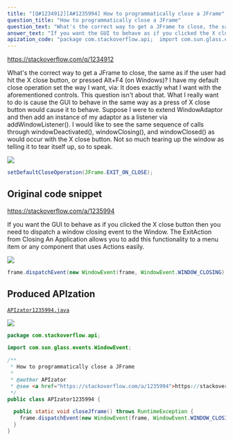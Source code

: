 ```yaml
---
title: "[Q#1234912][A#1235994] How to programmatically close a JFrame"
question_title: "How to programmatically close a JFrame"
question_text: "What's the correct way to get a JFrame to close, the same as if the user had hit the X close button, or pressed Alt+F4 (on Windows)? I have my default close operation set the way I want, via: It does exactly what I want with the aforementioned controls.  This question isn't about that. What I really want to do is cause the GUI to behave in the same way as a press of X close button would cause it to behave. Suppose I were to extend WindowAdaptor and then add an instance of my adaptor as a listener via addWindowListener().  I would like to see the same sequence of calls through windowDeactivated(), windowClosing(), and windowClosed() as would occur with the X close button.  Not so much tearing up the window as telling it to tear itself up, so to speak."
answer_text: "If you want the GUI to behave as if you clicked the X close button then you need to dispatch a window closing event to the Window. The ExitAction from Closing An Application allows you to add this functionality to a menu item or any component that uses Actions easily."
apization_code: "package com.stackoverflow.api;  import com.sun.glass.events.WindowEvent;  /**  * How to programmatically close a JFrame  *  * @author APIzator  * @see <a href=\"https://stackoverflow.com/a/1235994\">https://stackoverflow.com/a/1235994</a>  */ public class APIzator1235994 {    public static void closeJframe() throws RuntimeException {     frame.dispatchEvent(new WindowEvent(frame, WindowEvent.WINDOW_CLOSING));   } }"
---
```


https://stackoverflow.com/q/1234912

What&#x27;s the correct way to get a JFrame to close, the same as if the user had hit the X close button, or pressed Alt+F4 (on Windows)?
I have my default close operation set the way I want, via:
It does exactly what I want with the aforementioned controls.  This question isn&#x27;t about that.
What I really want to do is cause the GUI to behave in the same way as a press of X close button would cause it to behave.
Suppose I were to extend WindowAdaptor and then add an instance of my adaptor as a listener via addWindowListener().  I would like to see the same sequence of calls through windowDeactivated(), windowClosing(), and windowClosed() as would occur with the X close button.  Not so much tearing up the window as telling it to tear itself up, so to speak.


<div class="code-logo"><img src="/stackoverflow.png" /></div>

```java
setDefaultCloseOperation(JFrame.EXIT_ON_CLOSE);
```


## Original code snippet

https://stackoverflow.com/a/1235994

If you want the GUI to behave as if you clicked the X close button then you need to dispatch a window closing event to the Window. The ExitAction from Closing An Application allows you to add this functionality to a menu item or any component that uses Actions easily.

<div class="code-logo"><img src="/stackoverflow.png" /></div>

```java
frame.dispatchEvent(new WindowEvent(frame, WindowEvent.WINDOW_CLOSING));
```

## Produced APIzation

[`APIzator1235994.java`](https://github.com/pasqualesalza/apization-temp-data/raw/master/search/APIzator1235994.java)

<div class="code-logo"><img src="/apizator.png" /></div>

```java
package com.stackoverflow.api;

import com.sun.glass.events.WindowEvent;

/**
 * How to programmatically close a JFrame
 *
 * @author APIzator
 * @see <a href="https://stackoverflow.com/a/1235994">https://stackoverflow.com/a/1235994</a>
 */
public class APIzator1235994 {

  public static void closeJframe() throws RuntimeException {
    frame.dispatchEvent(new WindowEvent(frame, WindowEvent.WINDOW_CLOSING));
  }
}

```